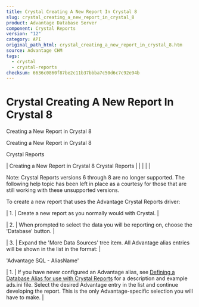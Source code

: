 ```yaml
---
title: Crystal Creating A New Report In Crystal 8
slug: crystal_creating_a_new_report_in_crystal_8
product: Advantage Database Server
component: Crystal Reports
version: "12"
category: API
original_path_html: crystal_creating_a_new_report_in_crystal_8.htm
source: Advantage CHM
tags:
  - crystal
  - crystal-reports
checksum: 6636c0860f87be2c11b37bbba7c50d6c7c92e94b
---
```


# Crystal Creating A New Report In Crystal 8

Creating a New Report in Crystal 8

Creating a New Report in Crystal 8

Crystal Reports

| Creating a New Report in Crystal 8  Crystal Reports |  |  |  |  |

Note: Crystal Reports versions 6 through 8 are no longer supported. The following help topic has been left in place as a courtesy for those that are still working with these unsupported versions.

To create a new report that uses the Advantage Crystal Reports driver:

| 1. | Create a new report as you normally would with Crystal. |

| 2. | When prompted to select the data you will be reporting on, choose the 'Database' button. |

| 3. | Expand the 'More Data Sources' tree item. All Advantage alias entries will be shown in the list in the format: |

'Advantage SQL - AliasName'

| 1. | If you have never configured an Advantage alias, see [Defining a Database Alias for use with Crystal Reports](crystal_defining_a_database_alias_for_use_with_crystal_reports.md) for a description and example ads.ini file. Select the desired Advantage entry in the list and continue developing the report. This is the only Advantage-specific selection you will have to make. |
